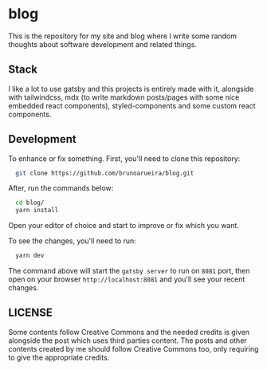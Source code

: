 # blog

This is the repository for my site and blog where I write some random thoughts
about software development and related things.

## Stack

I like a lot to use gatsby and this projects is entirely made with it, alongside
with tailwindcss, mdx (to write markdown posts/pages with some nice embedded react
components), styled-components and some custom react components.

## Development

To enhance or fix something. First, you'll need to clone this repository:

```sh
  git clone https://github.com/brunoarueira/blog.git
```

After, run the commands below:

```sh
  cd blog/
  yarn install
```

Open your editor of choice and start to improve or fix which you want.

To see the changes, you'll need to run:

```sh
  yarn dev
```

The command above will start the `gatsby server` to run on `8081` port, then
open on your browser `http://localhost:8081` and you'll see your recent
changes.

## LICENSE

Some contents follow Creative Commons and the needed credits is given alongside
the post which uses third parties content. The posts and other contents created
by me should follow Creative Commons too, only requiring to give the
appropriate credits.
